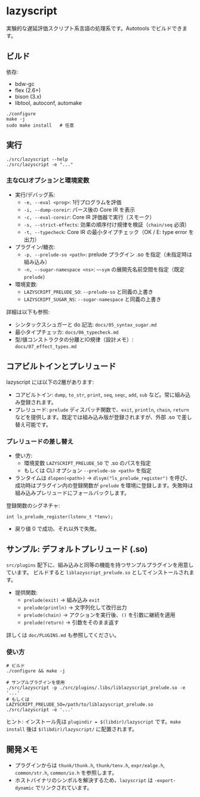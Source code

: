 # lazyscript

実験的な遅延評価スクリプト系言語の処理系です。Autotools でビルドできます。

## ビルド

依存:
- bdw-gc
- flex (2.6+)
- bison (3.x)
- libtool, autoconf, automake

```
./configure
make -j
sudo make install   # 任意
```

## 実行

```
./src/lazyscript --help
./src/lazyscript -e "..."
```

### 主なCLIオプションと環境変数

- 実行/デバッグ系:
  - `-e, --eval <prog>`: 1行プログラムを評価
  - `-i, --dump-coreir`: パース後の Core IR を表示
  - `-c, --eval-coreir`: Core IR 評価器で実行（スモーク）
  - `-s, --strict-effects`: 効果の順序付け規律を検証（`chain/seq` 必須）
  - `-t, --typecheck`: Core IR の最小タイプチェック（OK / E: type error を出力）
- プラグイン/糖衣:
  - `-p, --prelude-so <path>`: prelude プラグイン .so を指定（未指定時は組み込み）
  - `-n, --sugar-namespace <ns>`: `~~sym` の展開先名前空間を指定（既定 `prelude`）
- 環境変数:
  - `LAZYSCRIPT_PRELUDE_SO`: `--prelude-so` と同義の上書き
  - `LAZYSCRIPT_SUGAR_NS`: `--sugar-namespace` と同義の上書き

詳細は以下も参照:
- シンタックスシュガーと do 記法: `docs/05_syntax_sugar.md`
- 最小タイプチェッカ: `docs/06_typecheck.md`
- 型/値コンストラクタの分離とIO規律（設計メモ）: `docs/07_effect_types.md`

## コアビルトインとプレリュード

lazyscript には以下の2層があります:
- コアビルトイン: `dump`, `to_str`, `print`, `seq`, `seqc`, `add`, `sub` など。常に組み込み登録されます。
- プレリュード: `prelude` ディスパッチ関数で、`exit`, `println`, `chain`, `return` などを提供します。既定では組み込み版が登録されますが、外部 .so で差し替え可能です。

### プレリュードの差し替え

- 使い方:
  - 環境変数 `LAZYSCRIPT_PRELUDE_SO` で .so のパスを指定
  - もしくは CLI オプション `--prelude-so <path>` を指定
- ランタイムは `dlopen(<path>)` → `dlsym("ls_prelude_register")` を呼び、成功時はプラグイン内の登録関数が `prelude` を環境に登録します。失敗時は組み込みプレリュードにフォールバックします。

登録関数のシグネチャ:

```
int ls_prelude_register(lstenv_t *tenv);
```
- 戻り値 0 で成功、それ以外で失敗。

## サンプル: デフォルトプレリュード (.so)

`src/plugins` 配下に、組み込みと同等の機能を持つサンプルプラグインを用意しています。
ビルドすると `liblazyscript_prelude.so` としてインストールされます。

- 提供関数:
  - `prelude(exit)` → 組み込み `exit`
  - `prelude(println)` → 文字列化して改行出力
  - `prelude(chain)` → アクションを実行後、`()` を引数に継続を適用
  - `prelude(return)` → 引数をそのまま返す

詳しくは `doc/PLUGINS.md` も参照してください。

### 使い方

```
# ビルド
./configure && make -j

# サンプルプラグインを使用
./src/lazyscript -p ./src/plugins/.libs/liblazyscript_prelude.so -e '...'
# もしくは
LAZYSCRIPT_PRELUDE_SO=/path/to/liblazyscript_prelude.so ./src/lazyscript -e '...'
```

ヒント: インストール先は `plugindir = $(libdir)/lazyscript` です。`make install` 後は `$(libdir)/lazyscript/` に配置されます。

## 開発メモ
- プラグインからは `thunk/thunk.h`, `thunk/tenv.h`, `expr/ealge.h`, `common/str.h`, `common/io.h` を参照します。
- ホストバイナリのシンボルを解決するため、`lazyscript` は `-export-dynamic` でリンクされています。
